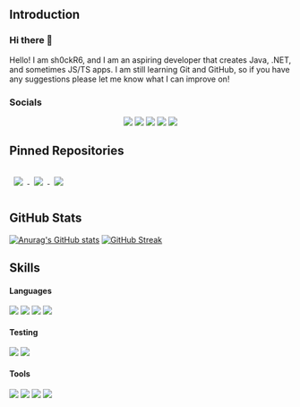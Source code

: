<!--<img src="./assets/banner.png" alt="Banner"><br>-->

## Introduction
### Hi there 👋
Hello! I am sh0ckR6, and I am an aspiring developer that creates Java, .NET, and sometimes JS/TS apps. I am still learning Git and GitHub, so if you have any suggestions please let me know what I can improve on!

### Socials
<p align="center">
  <a href="https://twitch.tv/sh0ckR6"><img src="https://img.shields.io/badge/socials-Twitch-1DA1F2?colorA=181B20&style=for-the-badge&logo=twitch&logoColor=white&color=9146FF"/></a>
  <a href="http://twitter.com/sh0ckR6"><img src="https://img.shields.io/badge/socials-Twitter-1DA1F2?colorA=181B20&style=for-the-badge&logo=twitter&logoColor=white&color=1DA1F2" href="https://twitter.com/sh0ckR6"/></a>
  <a href="ttps://discord.gg/zGpvE5T"><img src="https://img.shields.io/badge/socials-Discord-1DA1F2?colorA=181B20&style=for-the-badge&logo=discord&logoColor=white&color=5865F2"/></a>
  <a href="https://youtube.com/sh0ckR6"/><img src="https://img.shields.io/badge/socials-Youtube-1DA1F2?colorA=181B20&style=for-the-badge&logo=youtube&logoColor=white&color=FF0000"/><a/>
    <a href="https://tiktok.com/@sh0ckR6"/><img src="https://img.shields.io/badge/socials-TikTok-1DA1F2?colorA=181B20&style=for-the-badge&logo=tiktok&logoColor=white&color=000000"/><a/>
</p>
  
## Pinned Repositories
<a href="https://github.com/sh0ckdotlive/AchievementBorder">
  <img align="center" style="margin:1rem 0.5rem" src="https://github-readme-stats.vercel.app/api/pin/?username=sh0ckdotlive&repo=AchievementBorder&title_color=ffffff&text_color=c9cacc&icon_color=00d2d3&bg_color=181B20&hide_border=true" />
</a>
<a href="https://github.com/sh0ckdotlive/MineEffect">
  <img align="center" style="margin:1rem 0.5rem" src="https://github-readme-stats.vercel.app/api/pin/?username=sh0ckdotlive&repo=MineEffect&title_color=ffffff&text_color=c9cacc&icon_color=00d2d3&bg_color=181B20&hide_border=true" />
</a>
<a href="https://github.com/sh0ckR6/role-colors">
  <img align="center" style="margin:1rem 0.5rem" src="https://github-readme-stats.vercel.app/api/pin/?username=sh0ckR6&repo=role-colors&title_color=ffffff&text_color=c9cacc&icon_color=00d2d3&bg_color=181B20&hide_border=true" />
</a>

## GitHub Stats
[![Anurag's GitHub stats](https://github-readme-stats.vercel.app/api?username=sh0ckR6&title_color=0abde3&bg_color=181B20&text_color=ffffff&hide_border=true)](https://github.com/anuraghazra/github-readme-stats)
[![GitHub Streak](http://github-readme-streak-stats.herokuapp.com?user=sh0ckR6&theme=onedark_duo&hide_border=true&date_format=M%20j%5B%2C%20Y%5D&background=181B20&ring=48DBFB&fire=FF9F43&currStreakNum=FECA57&currStreakLabel=FFFFFF&sideLabels=FFFFFF&sideNums=FECA57&dates=8395A7)](https://git.io/streak-stats)

## Skills
#### Languages
![](https://img.shields.io/badge/Lang-Java-informational?colorA=181B20&style=for-the-badge&logo=java&logoColor=white&color=00d2d3)
![](https://img.shields.io/badge/Lang-TypeScript-informational?colorA=181B20&style=for-the-badge&logo=TypeScript&logoColor=white&color=00d2d3)
![](https://img.shields.io/badge/Lang-C%23-informational?colorA=181B20&style=for-the-badge&logo=c-sharp&logoColor=white&color=00d2d3)
![](https://img.shields.io/badge/Lang-Kotlin-informational?colorA=181B20&style=for-the-badge&logo=kotlin&logoColor=white&color=00d2d3)

#### Testing
![](https://img.shields.io/badge/Test-Jest-informational?colorA=181B20&style=for-the-badge&logo=jest&logoColor=white&color=1dd1a1)
![](https://img.shields.io/badge/Test-JUnit-informational?colorA=181B20&style=for-the-badge&logo=junit5&logoColor=white&color=1dd1a1)

#### Tools
![](https://img.shields.io/badge/Tools-GitHub-informational?colorA=181B20&style=for-the-badge&logo=GitHub&logoColor=white&color=ff9f43)
![](https://img.shields.io/badge/Tools-Postman-informational?colorA=181B20&style=for-the-badge&logo=Postman&logoColor=white&color=ff9f43)
![](https://img.shields.io/badge/Tools-Actions-informational?colorA=181B20&style=for-the-badge&logo=github-actions&logoColor=white&color=ff9f43)
![](https://img.shields.io/badge/Tools-NPM-informational?colorA=181B20&style=for-the-badge&logo=npm&logoColor=white&color=ff9f43)

